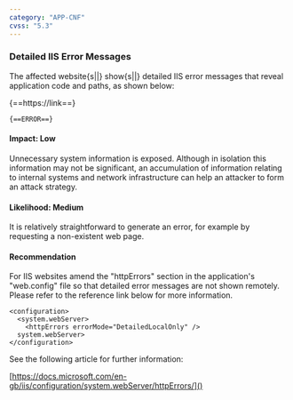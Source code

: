 ```yaml
---
category: "APP-CNF"
cvss: "5.3"
---
```

### Detailed IIS Error Messages
The affected website{s||} show{s||} detailed IIS error messages that reveal application code and paths, as shown below:

{==https://link==}
```
{==ERROR==}
```
#### Impact: Low
Unnecessary system information is exposed. Although in isolation this information may not be significant, an accumulation of information relating to internal systems and network infrastructure can help an attacker to form an attack strategy.
#### Likelihood: Medium
It is relatively straightforward to generate an error, for example by requesting a non-existent web page.
#### Recommendation
For IIS websites amend the "httpErrors" section in the application's "web.config" file so that detailed error messages are not shown remotely. Please refer to the reference link below for more information.

```
<configuration>
  <system.webServer>
    <httpErrors errorMode="DetailedLocalOnly" />
  system.webServer>
</configuration>

```

See the following article for further information:

[https://docs.microsoft.com/en-gb/iis/configuration/system.webServer/httpErrors/]()

